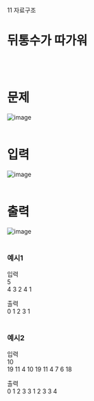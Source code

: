 11 자료구조
# 뒤통수가 따가워
<br>
<br>

# 문제
![image](https://github.com/user-attachments/assets/2b8cb49d-4208-419f-8b96-50267eeb27e9)  
<br>

# 입력
![image](https://github.com/user-attachments/assets/36e2687d-4a27-41ec-8ead-9c7d901fb79b)  
<br>

# 출력
![image](https://github.com/user-attachments/assets/e385c6c3-99b6-4cc0-b794-39ff0cb9863c)  
<br>

### 예시1
입력  
5  
4 3 2 4 1  

출력  
0 1 2 3 1  
<br>

### 예시2
입력  
10  
19 11 4 10 19 11 4 7 6 18  

출력  
0 1 2 3 3 1 2 3 3 4  
<br>
